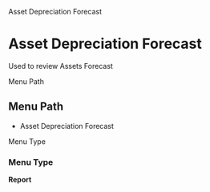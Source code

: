 
Asset Depreciation Forecast
# Asset Depreciation Forecast


Used to review Assets Forecast

Menu Path
## Menu Path



- Asset Depreciation Forecast

Menu Type
### Menu Type

**Report**

